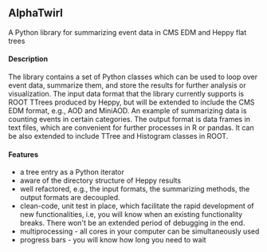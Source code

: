 ## AlphaTwirl

A Python library for summarizing event data in CMS EDM and Heppy flat trees

#### Description
The library contains a set of Python classes which can be used to loop over event data, summarize them, and store the results for further analysis or visualization. The input data format that the library currently supports is ROOT TTrees produced by Heppy, but will be extended to include the CMS EDM format, e.g., AOD and MiniAOD. An example of summarizing data is counting events in certain categories. The output format is data frames in text files, which are convenient for further processes in R or pandas. It can be also extended to include TTree and Histogram classes in ROOT.

#### Features
 * a tree entry as a Python iterator
 * aware of the directory structure of Heppy results
 * well refactored, e.g., the input formats, the summarizing methods, the output formats are decoupled.
 * clean-code, unit test in place, which facilitate the rapid development of new functionalities, i.e, you will know when an existing functionality breaks. There won't be an extended period of debugging in the end.
 * multiprocessing - all cores in your computer can be simultaneously used
 * progress bars - you will know how long you need to wait
